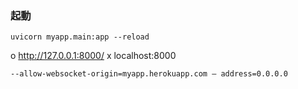 ### 起動

```shell
uvicorn myapp.main:app --reload 
```
o http://127.0.0.1:8000/
x localhost:8000


```
--allow-websocket-origin=myapp.herokuapp.com — address=0.0.0.0
```